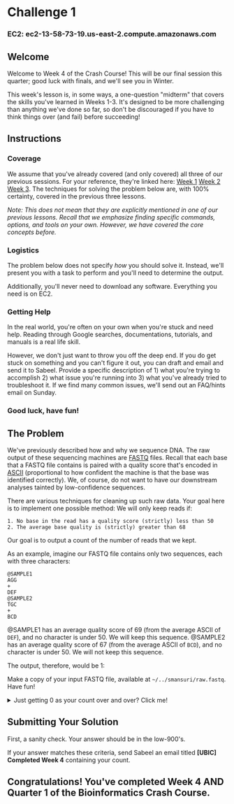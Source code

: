 # Challenge 1

### EC2: ec2-13-58-73-19.us-east-2.compute.amazonaws.com

## Welcome
Welcome to Week 4 of the Crash Course! This will be our final session this quarter; good luck with finals, and we'll see you in Winter.

This week's lesson is, in some ways, a one-question "midterm" that covers the skills you've learned in Weeks 1-3. It's designed to be more challenging than anything we've done so far, so don't be discouraged if you have to think things over (and fail) before succeeding!

## Instructions
### Coverage
We assume that you've already covered (and only covered) all three of our previous sessions. For your reference, they're linked here: [Week 1](/1_Welcome.md) [Week 2](/3_AdvancedTerminal.md) [Week 3](/5_Biopython.md). The techniques for solving the problem below are, with 100% certainty, covered in the previous three lessons. 

*Note: This does not mean that they are explicitly mentioned in one of our previous lessons. Recall that we emphasize finding specific commands, options, and tools on your own. However, we have covered the core concepts before.*

### Logistics
The problem below does not specify *how* you should solve it. Instead, we'll present you with a task to perform and you'll need to determine the output.

Additionally, you'll never need to download any software. Everything you need is on EC2.

### Getting Help
In the real world, you're often on your own when you're stuck and need help. Reading through Google searches, documentations, tutorials, and manuals is a real life skill. 

However, we don't just want to throw you off the deep end. If you do get stuck on something and you can't figure it out, you can draft and email and send it to Sabeel. Provide a specific description of 1) what you're trying to accomplish 2) what issue you're running into 3) what you've already tried to troubleshoot it. If we find many common issues, we'll send out an FAQ/hints email on Sunday.

### Good luck, have fun!

## The Problem
We've previously described how and why we sequence DNA. The raw output of these sequencing machines are [FASTQ](https://support.illumina.com/bulletins/2016/04/fastq-files-explained.html) files. Recall that each base that a FASTQ file contains is paired with a quality score that's encoded in [ASCII](http://www.asciitable.com/) (proportional to how confident the machine is that the base was identified correctly). We, of course, do not want to have our downstream analyses tainted by low-confidence sequences. 

There are various techniques for cleaning up such raw data. Your goal here is to implement one possible method: We will only keep reads if:
```
1. No base in the read has a quality score (strictly) less than 50
2. The average base quality is (strictly) greater than 68
```

Our goal is to output a count of the number of reads that we kept.

As an example, imagine our FASTQ file contains only two sequences, each with three characters:
```
@SAMPLE1
AGG
+
DEF
@SAMPLE2
TGC
+
BCD
```

@SAMPLE1 has an average quality score of 69 (from the average ASCII of `DEF`), and no character is under 50. We will keep this sequence.
@SAMPLE2 has an average quality score of 67 (from the average ASCII of `BCD`), and no character is under 50. We will not keep this sequence.

The output, therefore, would be 1:

Make a copy of your input FASTQ file, available at `~/../smansuri/raw.fastq`. Have fun!

<details>
  <summary>Just getting 0 as your count over and over? Click me!</summary>
  
  Newline characters have an ASCII value of 10.
</details>

## Submitting Your Solution
First, a sanity check. Your answer should be in the low-900's. 

If your answer matches these criteria, send Sabeel an email titled **[UBIC] Completed Week 4** containing your count.

## Congratulations! You've completed Week 4 AND Quarter 1 of the Bioinformatics Crash Course.
